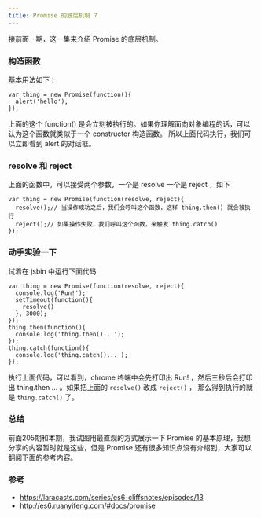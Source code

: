 ```yaml
---
title: Promise 的底层机制 ?
---
```


接前面一期，这一集来介绍 Promise 的底层机制。

### 构造函数

基本用法如下：

```
var thing = new Promise(function(){
  alert('hello');
});
```

上面的这个 function() 是会立刻被执行的。如果你理解面向对象编程的话，可以认为这个函数就类似于一个 constructor 构造函数。
所以上面代码执行，我们可以立即看到 alert 的对话框。

### resolve 和 reject

上面的函数中，可以接受两个参数，一个是 resolve 一个是 reject ，如下

```
var thing = new Promise(function(resolve, reject){
  resolve();// 当操作成功之后，我们会呼叫这个函数，这样 thing.then() 就会被执行
  reject();// 如果操作失败，我们呼叫这个函数，来触发 thing.catch()
});
```

### 动手实验一下

试着在 jsbin 中运行下面代码

```
var thing = new Promise(function(resolve, reject){
  console.log('Run!');
  setTimeout(function(){
    resolve()
  }, 3000);
});
thing.then(function(){
  console.log('thing.then()...');
});
thing.catch(function(){
  console.log('thing.catch()...');  
});
```

执行上面代码，可以看到，chrome 终端中会先打印出 Run! ，然后三秒后会打印出 thing.then ... 。如果把上面的 `resolve()` 改成 `reject()` ，
那么得到执行的就是 `thing.catch()` 了。


### 总结

前面205期和本期，我试图用最直观的方式展示一下 Promise 的基本原理，我想分享的内容暂时就是这些，但是 Promise 还有很多知识点没有介绍到，大家可以翻阅下面的参考内容。

### 参考

- https://laracasts.com/series/es6-cliffsnotes/episodes/13
- http://es6.ruanyifeng.com/#docs/promise
